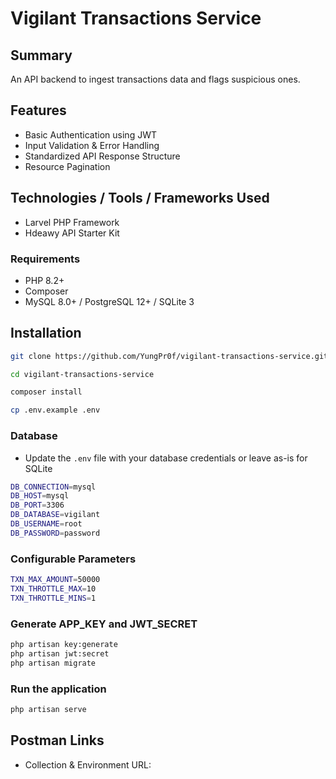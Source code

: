 # Vigilant Transactions Service

## Summary

An API backend to ingest transactions data and flags suspicious ones.

## Features

- Basic Authentication using JWT
- Input Validation & Error Handling
- Standardized API Response Structure
- Resource Pagination

## Technologies / Tools / Frameworks Used
- Larvel PHP Framework
- Hdeawy API Starter Kit

### Requirements

- PHP 8.2+
- Composer
- MySQL 8.0+ / PostgreSQL 12+ / SQLite 3

## Installation

```bash
git clone https://github.com/YungPr0f/vigilant-transactions-service.git
```

```bash
cd vigilant-transactions-service
```

```bash
composer install
```

```bash
cp .env.example .env
```

### Database

- Update the `.env` file with your database credentials or leave as-is for SQLite
```bash
DB_CONNECTION=mysql
DB_HOST=mysql
DB_PORT=3306
DB_DATABASE=vigilant
DB_USERNAME=root
DB_PASSWORD=password
```

### Configurable Parameters
```bash
TXN_MAX_AMOUNT=50000
TXN_THROTTLE_MAX=10
TXN_THROTTLE_MINS=1
```

### Generate APP_KEY and JWT_SECRET

```bash
php artisan key:generate
php artisan jwt:secret
php artisan migrate
```

<!-- ```bash
npm install && npm run build
``` -->

### Run the application

```bash
php artisan serve
```

## Postman Links
- Collection & Environment URL: 


